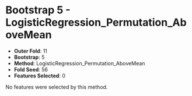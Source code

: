 # Bootstrap 5 - LogisticRegression_Permutation_AboveMean

- **Outer Fold**: 11
- **Bootstrap**: 5
- **Method**: LogisticRegression_Permutation_AboveMean
- **Fold Seed**: 56
- **Features Selected**: 0

No features were selected by this method.
